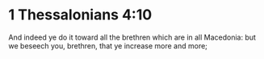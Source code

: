 # 1 Thessalonians 4:10

And indeed ye do it toward all the brethren which are in all Macedonia: but we beseech you, brethren, that ye increase more and more;